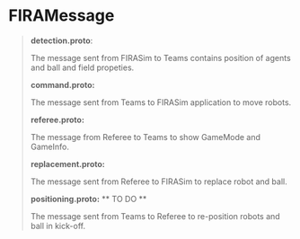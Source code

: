 # FIRAMessage

> **detection.proto**:
>
>  The message sent from FIRASim to Teams contains position of agents and ball and field propeties.
>
> **command.proto:**
>
>    The message sent from Teams to FIRASim application to move robots.
>
> **referee.proto:**
>
>    The message from Referee to Teams to show GameMode and GameInfo.
>
> **replacement.proto:**
>
>  The message sent from Referee to FIRASim to replace robot and ball.
>  
> **positioning.proto:** ** TO DO **
>
>  The message sent from Teams to Referee to re-position robots and ball in kick-off.
